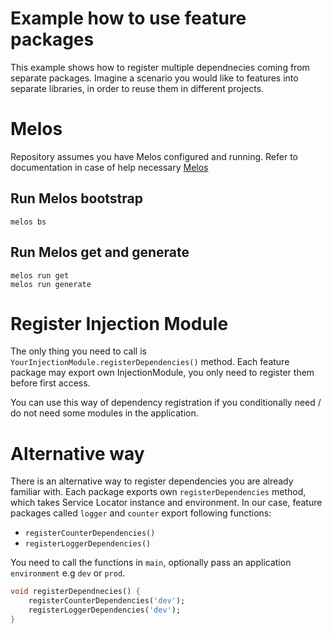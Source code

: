 # Example how to use feature packages

This example shows how to register multiple dependnecies coming from separate packages. Imagine a scenario you would like to features into separate libraries, in order to reuse them in different projects. 

# Melos
Repository assumes you have Melos configured and running. Refer to documentation in case of help necessary [Melos](https://melos.invertase.dev)

## Run Melos bootstrap
    melos bs

## Run Melos get and generate
    melos run get
    melos run generate


 # Register Injection Module

 The only thing you need to call is `YourInjectionModule.registerDependencies()` method. Each feature package may export own InjectionModule, you only need to register them before first access. 
 
 You can use this way of dependency registration if you conditionally need / do not need some modules in the application. 

# Alternative way
There is an alternative way to register dependencies you are already familiar with. Each package exports own `registerDependencies` method, which takes Service Locator instance and environment. In our case, feature packages called `logger` and `counter` export following functions:
- `registerCounterDependencies()`
- `registerLoggerDependencies()`
  
 You need to call the functions in `main`, optionally pass an application `environment` e.g `dev` or `prod`. 

```dart
void registerDependnecies() {
    registerCounterDependencies('dev');
    registerLoggerDependencies('dev');
}
```